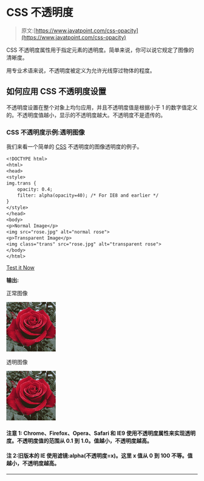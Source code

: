 # CSS 不透明度

> 原文:[https://www.javatpoint.com/css-opacity](https://www.javatpoint.com/css-opacity)

CSS 不透明度属性用于指定元素的透明度。简单来说，你可以说它规定了图像的清晰度。

用专业术语来说，不透明度被定义为允许光线穿过物体的程度。

## 如何应用 CSS 不透明度设置

不透明度设置在整个对象上均匀应用，并且不透明度值是根据小于 1 的数字值定义的。不透明度值越小，显示的不透明度越大。不透明度不是遗传的。

### CSS 不透明度示例:透明图像

我们来看一个简单的 [CSS](https://www.javatpoint.com/css-tutorial) 不透明度的图像透明度的例子。

```
<!DOCTYPE html>
<html>
<head>
<style>
img.trans {
    opacity: 0.4;
    filter: alpha(opacity=40); /* For IE8 and earlier */
}
</style>
</head>
<body>
<p>Normal Image</p>
<img src="rose.jpg" alt="normal rose">
<p>Transparent Image</p>
<img class="trans" src="rose.jpg" alt="transparent rose">
</body>
</html>

```

[Test it Now](https://www.javatpoint.com/oprweb/test.jsp?filename=cssopacity1)

**输出:**

正常图像

![normal rose](img/0da780bea6fa46ff781bd64329a4437c.png)

透明图像

![transparent rose](img/0da780bea6fa46ff781bd64329a4437c.png)

#### 注意 1: Chrome、Firefox、Opera、Safari 和 IE9 使用不透明度属性来实现透明度。不透明度值的范围从 0.1 到 1.0。值越小，不透明度越高。

#### 注 2:旧版本的 IE 使用滤镜:alpha(不透明度=x)。这里 x 值从 0 到 100 不等。值越小，不透明度越高。

* * *